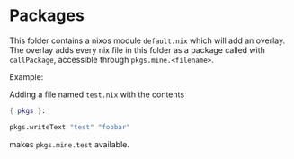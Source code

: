 # Packages

This folder contains a nixos module `default.nix` which will add an overlay.
The overlay adds every nix file in this folder as a package called with
`callPackage`, accessible through `pkgs.mine.<filename>`.

Example:

Adding a file named `test.nix` with the contents

```nix
{ pkgs }:

pkgs.writeText "test" "foobar"
```

makes `pkgs.mine.test` available.

